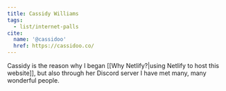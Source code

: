 ```yaml
---
title: Cassidy Williams
tags:
  - list/internet-palls
cite:
  name: '@cassidoo'
  href: https://cassidoo.co/
---
```


Cassidy is the reason why I began [[Why Netlify?|using Netlify to host this website]], but also through her Discord server I have met many, many wonderful people.
